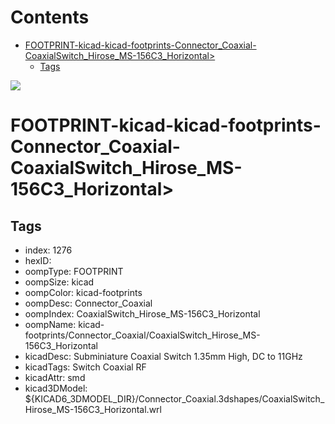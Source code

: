 



Contents
========

* [FOOTPRINT-kicad-kicad-footprints-Connector_Coaxial-CoaxialSwitch_Hirose_MS-156C3_Horizontal>](#footprint-kicad-kicad-footprints-connector_coaxial-coaxialswitch_hirose_ms-156c3_horizontal)
	* [Tags](#tags)
  
![][im]
# FOOTPRINT-kicad-kicad-footprints-Connector_Coaxial-CoaxialSwitch_Hirose_MS-156C3_Horizontal>

## Tags

- index: 1276
- hexID: 
- oompType: FOOTPRINT
- oompSize: kicad
- oompColor: kicad-footprints
- oompDesc: Connector_Coaxial
- oompIndex: CoaxialSwitch_Hirose_MS-156C3_Horizontal
- oompName: kicad-footprints/Connector_Coaxial/CoaxialSwitch_Hirose_MS-156C3_Horizontal
- kicadDesc: Subminiature Coaxial Switch 1.35mm High, DC to 11GHz
- kicadTags: Switch Coaxial RF
- kicadAttr: smd
- kicad3DModel: ${KICAD6_3DMODEL_DIR}/Connector_Coaxial.3dshapes/CoaxialSwitch_Hirose_MS-156C3_Horizontal.wrl



[im]: image.png
